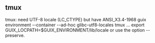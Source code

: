 

## tmux
tmux: need UTF-8 locale (LC_CTYPE) but have ANSI_X3.4-1968
guix environment --container --ad-hoc glibc-utf8-locales tmux …
export GUIX_LOCPATH=$GUIX_ENVIRONMENT/lib/locale
or use the option --preserve.

